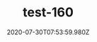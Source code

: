 ---
title: test-160
date: 2020-07-30T07:53:59.980Z
banner_subcontent: asdfsf
category: Case studies
focus: Support for leaders, colleagues and staff
role: Sole trader
organisation_size: Micro (<10 employees)
industry: Transport & Logistics
content: Lorem ipsum dolor sit amet, consectetur adipiscing elit, sed do eiusmod tempor incididunt ut labore et dolore magna aliqua. Ut enim ad minim veniam, quis nostrud exercitation ullamco laboris nisi ut aliquip ex ea commodo consequat. Duis aute irure dolor in reprehenderit in voluptate velit esse cillum dolore eu fugiat nulla pariatur. Excepteur sint occaecat cupidatat non proident, sunt in culpa qui officia deserunt mollit anim id est laborum.
---